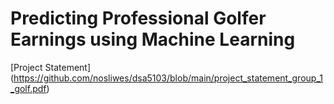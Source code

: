 # Predicting Professional Golfer Earnings using Machine Learning

[Project Statement] (https://github.com/nosliwes/dsa5103/blob/main/project_statement_group_1_golf.pdf)